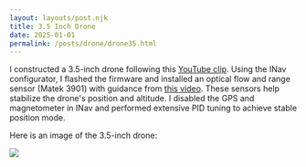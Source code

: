 ```yaml
---
layout: layouts/post.njk
title: 3.5 Inch Drone
date: 2025-01-01
permalink: /posts/drone/drone35.html
---
```

I constructed a 3.5-inch drone following this [YouTube clip](https://youtu.be/aXrrg48auhU?si=Ta766uZoYvSO6QAG). Using the INav configurator, I flashed the firmware and installed an optical flow and range sensor (Matek 3901) with guidance from [this video](https://youtu.be/T1CkdG9gaYk?si=r26BCVvGVcIB0keX). These sensors help stabilize the drone's position and altitude. I disabled the GPS and magnetometer in INav and performed extensive PID tuning to achieve stable position mode.

Here is an image of the 3.5-inch drone:

![](image35inch.png)
